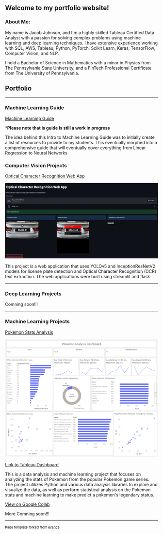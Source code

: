 ## Welcome to my portfolio website!

### About Me:

My name is Jacob Johnson, and I'm a highly skilled Tableau Certified Data Analyst with a passion for solving complex problems using machine learning and deep learning techniques. I have extensive experience working with SQL, AWS, Tableau, Python, PyTorch, Scikit Learn, Keras, TensorFlow, Computer Vision, and NLP.

I hold a Bachelor of Science in Mathematics with a minor in Physics from The Pennsylvania State University, and a FinTech Professional Certificate from The University of Pennsylvania.


## Portfolio

---

### Machine Learning Guide
[Machine Learning Guide](https://jacobj215.github.io/Machine-Learning-Guide/)


***Please note that is guide is still a work in progress**

The idea behind this Intro to Machine Learning Guide was to initially create a list of resources to provide to my students. This eventually morphed into a comprehensive guide that will eventually cover everything from Linear Regression to Neural Networks


### Computer Vision Projects

[Optical Character Recognition Web App](https://jacobj215.github.io/Optical-Character-Recognition-WebApp/)


<img src="images/streamlit-ocr-app.png"/>


This project is a web application that uses YOLOv5 and InceptionResNetV2 models for license plate detection and Optical Character Recognition (OCR) text extraction. The web applications were built using streamlit and flask

---

### Deep Learning Projects

Comning soon!!!

---

### Machine Learning Projects

[Pokemon Stats Analysis](https://jacobj215.github.io/Pokemon-Stats-Analysis/)


<img src="images/Pokemon Analysis Dashboard.png"/>


[Link to Tableau Dashboard](https://public.tableau.com/views/pokemon_16807219032990/PokemonAnalysisDashboard?:language=en-US&publish=yes&:display_count=n&:origin=viz_share_link)


This is a data analysis and machine learning project that focuses on analyzing the stats of Pokemon from the popular Pokemon game series. The project utilizes Python and various data analysis libraries to explore and visualize the data, as well as perform statistical analysis on the Pokemon stats and machine learning to make predict a pokemon's legendary status.


[View on Google Colab](https://colab.research.google.com/drive/1aE61ea_nG6HwBX7OQRavFV3GiZJdNOHi?usp=sharing)


More Comning soon!!!

---
<p style="font-size:11px">Page template forked from <a href="https://github.com/evanca/quick-portfolio">evanca</a></p>
<!-- Remove above link if you don't want to attibute -->
